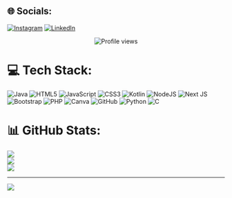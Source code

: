 
## 🌐 Socials:
[![Instagram](https://img.shields.io/badge/Instagram-%23E4405F.svg?logo=Instagram&logoColor=white)](https://instagram.com/_its._.abhiii_) [![LinkedIn](https://img.shields.io/badge/LinkedIn-%230077B5.svg?logo=linkedin&logoColor=white)](https://linkedin.com/in/abhibc2005) 

<p align="center">
  <img src="https://komarev.com/ghpvc/?username=codewithabhi101&label=Profile%20Views&color=0e75b6&style=flat" alt="Profile views" />

# 💻 Tech Stack:
![Java](https://img.shields.io/badge/java-%23ED8B00.svg?style=flat&logo=openjdk&logoColor=white) ![HTML5](https://img.shields.io/badge/html5-%23E34F26.svg?style=flat&logo=html5&logoColor=white) ![JavaScript](https://img.shields.io/badge/javascript-%23323330.svg?style=flat&logo=javascript&logoColor=%23F7DF1E) ![CSS3](https://img.shields.io/badge/css3-%231572B6.svg?style=flat&logo=css3&logoColor=white) ![Kotlin](https://img.shields.io/badge/kotlin-%237F52FF.svg?style=flat&logo=kotlin&logoColor=white) ![NodeJS](https://img.shields.io/badge/node.js-6DA55F?style=flat&logo=node.js&logoColor=white) ![Next JS](https://img.shields.io/badge/Next-black?style=flat&logo=next.js&logoColor=white) ![Bootstrap](https://img.shields.io/badge/bootstrap-%238511FA.svg?style=flat&logo=bootstrap&logoColor=white) ![PHP](https://img.shields.io/badge/php-%23777BB4.svg?style=flat&logo=php&logoColor=white) ![Canva](https://img.shields.io/badge/Canva-%2300C4CC.svg?style=flat&logo=Canva&logoColor=white) ![GitHub](https://img.shields.io/badge/github-%23121011.svg?style=flat&logo=github&logoColor=white) ![Python](https://img.shields.io/badge/python-3670A0?style=flat&logo=python&logoColor=ffdd54) ![C](https://img.shields.io/badge/c-%2300599C.svg?style=flat&logo=c&logoColor=white)
# 📊 GitHub Stats:
![](https://github-readme-stats.vercel.app/api?username=codewithabhi101&theme=vue-dark&hide_border=true&include_all_commits=true&count_private=true)<br/>
![](https://nirzak-streak-stats.vercel.app/?user=codewithabhi101&theme=vue-dark&hide_border=true)<br/>
![](https://github-readme-stats.vercel.app/api/top-langs/?username=codewithabhi101&theme=vue-dark&hide_border=true&include_all_commits=true&count_private=true&layout=compact)

---
[![](https://visitcount.itsvg.in/api?id=codewithabhi101&icon=0&color=0)](https://visitcount.itsvg.in)

<!-- Proudly created with GPRM ( https://gprm.itsvg.in ) -->
